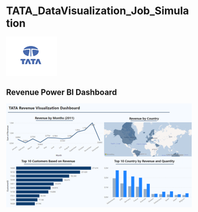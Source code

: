 # TATA_DataVisualization_Job_Simulation
![Alt text](https://github.com/GhaydaMal/TATA_DataVisualization_Job_Simulation/blob/main/TATA_Logo.PNG)

## Revenue Power BI Dashboard 
![Alt text](https://github.com/GhaydaMal/TATA_DataVisualization_Job_Simulation/blob/main/Tata_Dashboard.png)


